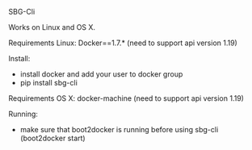 SBG-Cli

Works on Linux and OS X.

Requirements Linux:
Docker==1.7.* (need to support api version 1.19)

Install:
- install docker and add your user to docker group
- pip install sbg-cli

Requirements OS X:
docker-machine (need to support api version 1.19)

Running:
- make sure that boot2docker is running before using sbg-cli (boot2docker start)
